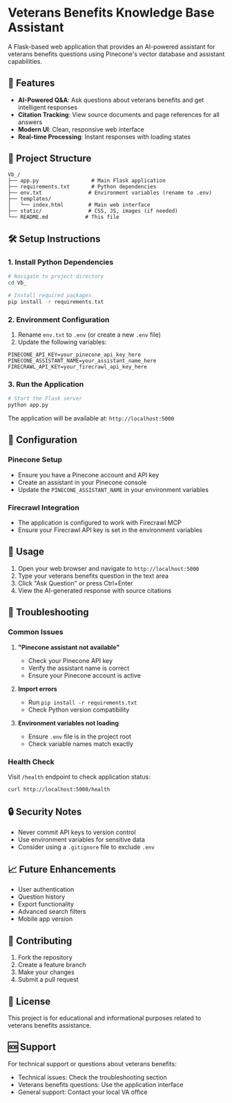 # Veterans Benefits Knowledge Base Assistant

A Flask-based web application that provides an AI-powered assistant for veterans benefits questions using Pinecone's vector database and assistant capabilities.

## 🚀 Features

- **AI-Powered Q&A**: Ask questions about veterans benefits and get intelligent responses
- **Citation Tracking**: View source documents and page references for all answers
- **Modern UI**: Clean, responsive web interface
- **Real-time Processing**: Instant responses with loading states

## 📁 Project Structure

```
Vb_/
├── app.py                 # Main Flask application
├── requirements.txt       # Python dependencies
├── env.txt               # Environment variables (rename to .env)
├── templates/
│   └── index.html        # Main web interface
├── static/               # CSS, JS, images (if needed)
└── README.md            # This file
```

## 🛠️ Setup Instructions

### 1. Install Python Dependencies

```bash
# Navigate to project directory
cd Vb_

# Install required packages
pip install -r requirements.txt
```

### 2. Environment Configuration

1. Rename `env.txt` to `.env` (or create a new `.env` file)
2. Update the following variables:

```env
PINECONE_API_KEY=your_pinecone_api_key_here
PINECONE_ASSISTANT_NAME=your_assistant_name_here
FIRECRAWL_API_KEY=your_firecrawl_api_key_here
```

### 3. Run the Application

```bash
# Start the Flask server
python app.py
```

The application will be available at: `http://localhost:5000`

## 🔧 Configuration

### Pinecone Setup
- Ensure you have a Pinecone account and API key
- Create an assistant in your Pinecone console
- Update the `PINECONE_ASSISTANT_NAME` in your environment variables

### Firecrawl Integration
- The application is configured to work with Firecrawl MCP
- Ensure your Firecrawl API key is set in the environment variables

## 📱 Usage

1. Open your web browser and navigate to `http://localhost:5000`
2. Type your veterans benefits question in the text area
3. Click "Ask Question" or press Ctrl+Enter
4. View the AI-generated response with source citations

## 🚨 Troubleshooting

### Common Issues

1. **"Pinecone assistant not available"**
   - Check your Pinecone API key
   - Verify the assistant name is correct
   - Ensure your Pinecone account is active

2. **Import errors**
   - Run `pip install -r requirements.txt`
   - Check Python version compatibility

3. **Environment variables not loading**
   - Ensure `.env` file is in the project root
   - Check variable names match exactly

### Health Check

Visit `/health` endpoint to check application status:
```bash
curl http://localhost:5000/health
```

## 🔒 Security Notes

- Never commit API keys to version control
- Use environment variables for sensitive data
- Consider using a `.gitignore` file to exclude `.env`

## 📈 Future Enhancements

- User authentication
- Question history
- Export functionality
- Advanced search filters
- Mobile app version

## 🤝 Contributing

1. Fork the repository
2. Create a feature branch
3. Make your changes
4. Submit a pull request

## 📄 License

This project is for educational and informational purposes related to veterans benefits assistance.

## 🆘 Support

For technical support or questions about veterans benefits:
- Technical issues: Check the troubleshooting section
- Veterans benefits questions: Use the application interface
- General support: Contact your local VA office








